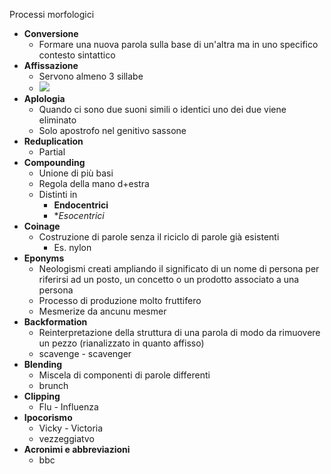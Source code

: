 Processi morfologici
- **Conversione**
    - Formare una nuova parola sulla base di un'altra ma in uno specifico contesto sintattico 
- **Affissazione**
    - Servono almeno 3 sillabe
    - ![](https://i.imgur.com/HHqIp6u.png)
- **Aplologia**
    - Quando ci sono due suoni simili o identici uno dei due viene eliminato
    - Solo apostrofo nel genitivo sassone
- **Reduplication**
    - Partial
- **Compounding**
    - Unione di più basi
    - Regola della mano d+estra
    - Distinti in
        - **Endocentrici**
        - **Esocentrici*
- **Coinage**
    - Costruzione di parole senza il riciclo di parole già esistenti
        - Es. nylon
- **Eponyms**
    - Neologismi creati ampliando il significato di un nome di persona per riferirsi ad un posto, un concetto o un prodotto associato a una persona
    - Processo di produzione molto fruttifero
    - Mesmerize da ancunu mesmer
- **Backformation**
    - Reinterpretazione della struttura di una parola di modo da rimuovere un pezzo (rianalizzato in quanto affisso)
    - scavenge - scavenger
- **Blending**
    - Miscela di componenti di parole differenti
    - brunch
- **Clipping**
    - Flu - Influenza
- **Ipocorismo**
    - Vicky - Victoria
    - vezzeggiatvo
- **Acronimi e abbreviazioni**
    - bbc
